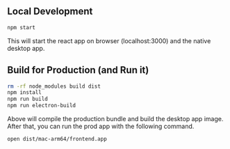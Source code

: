 ## Local Development
```bash
npm start
```
This will start the react app on browser (localhost:3000) and the native desktop app.

## Build for Production (and Run it)
```bash
rm -rf node_modules build dist
npm install
npm run build
npm run electron-build
```
Above will compile the production bundle and build the desktop app image. After that, you can run the prod app with the following command.
```
open dist/mac-arm64/frontend.app
```
